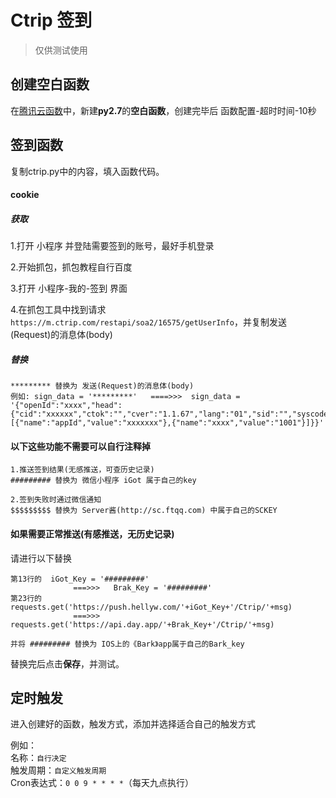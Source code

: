 # Ctrip 签到
> 仅供测试使用

## 创建空白函数

在[腾讯云函数](https://console.cloud.tencent.com/scf/index/1)中，新建**py2.7**的**空白函数**，创建完毕后 函数配置-超时时间-10秒

## 签到函数
复制ctrip.py中的内容，填入函数代码。

#### cookie
##### 获取
1.打开 小程序 并登陆需要签到的账号，最好手机登录

2.开始抓包，抓包教程自行百度

3.打开 小程序-我的-签到 界面

4.在抓包工具中找到请求`https://m.ctrip.com/restapi/soa2/16575/getUserInfo`，并复制发送(Request)的消息体(body)

##### 替换
```
********* 替换为 发送(Request)的消息体(body)  
例如: sign_data = '*********'   ====>>>  sign_data = '{"openId":"xxxx","head":{"cid":"xxxxxx","ctok":"","cver":"1.1.67","lang":"01","sid":"","syscode":"30","auth":"xxxxxx","sauth":"","extension":[{"name":"appId","value":"xxxxxxx"},{"name":"xxxx","value":"1001"}]}}'  
```

#### 以下这些功能不需要可以自行注释掉  
```
1.推送签到结果(无感推送，可查历史记录)  
######### 替换为 微信小程序 iGot 属于自己的key  

2.签到失败时通过微信通知  
$$$$$$$$$ 替换为 Server酱(http://sc.ftqq.com) 中属于自己的SCKEY  
```

#### 如果需要正常推送(有感推送，无历史记录)
请进行以下替换  
```
第13行的  iGot_Key = '#########'  
              ===>>>   Brak_Key = '#########'
第23行的  requests.get('https://push.hellyw.com/'+iGot_Key+'/Ctrip/'+msg)  
              ===>>>   requests.get('https://api.day.app/'+Brak_Key+'/Ctrip/'+msg)
              
并将 ######### 替换为 IOS上的《Bark》app属于自己的Bark_key  
```

替换完后点击**保存**，并测试。

## 定时触发
进入创建好的函数，触发方式，添加并选择适合自己的触发方式  

例如：  
名称：`自行决定`  
触发周期：`自定义触发周期`  
Cron表达式：`0 0 9 * * * *`（每天九点执行）
